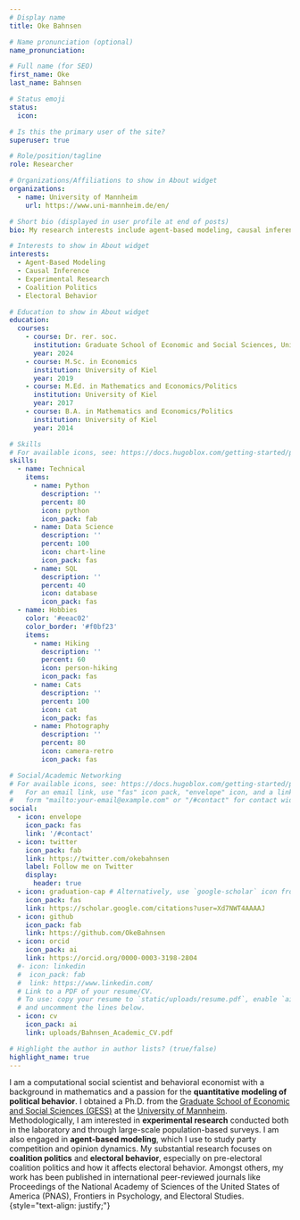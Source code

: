 ```yaml
---
# Display name
title: Oke Bahnsen

# Name pronunciation (optional)
name_pronunciation: 

# Full name (for SEO)
first_name: Oke
last_name: Bahnsen

# Status emoji
status:
  icon: 

# Is this the primary user of the site?
superuser: true

# Role/position/tagline
role: Researcher

# Organizations/Affiliations to show in About widget
organizations:
  - name: University of Mannheim
    url: https://www.uni-mannheim.de/en/

# Short bio (displayed in user profile at end of posts)
bio: My research interests include agent-based modeling, causal inference, experimental research, coalition politics, and voting behavior.

# Interests to show in About widget
interests:
  - Agent-Based Modeling
  - Causal Inference
  - Experimental Research
  - Coalition Politics
  - Electoral Behavior

# Education to show in About widget
education:
  courses:
    - course: Dr. rer. soc.
      institution: Graduate School of Economic and Social Sciences, University of Mannheim
      year: 2024
    - course: M.Sc. in Economics
      institution: University of Kiel
      year: 2019
    - course: M.Ed. in Mathematics and Economics/Politics
      institution: University of Kiel
      year: 2017
    - course: B.A. in Mathematics and Economics/Politics
      institution: University of Kiel
      year: 2014

# Skills
# For available icons, see: https://docs.hugoblox.com/getting-started/page-builder/#icons
skills:
  - name: Technical
    items:
      - name: Python
        description: ''
        percent: 80
        icon: python
        icon_pack: fab
      - name: Data Science
        description: ''
        percent: 100
        icon: chart-line
        icon_pack: fas
      - name: SQL
        description: ''
        percent: 40
        icon: database
        icon_pack: fas
  - name: Hobbies
    color: '#eeac02'
    color_border: '#f0bf23'
    items:
      - name: Hiking
        description: ''
        percent: 60
        icon: person-hiking
        icon_pack: fas
      - name: Cats
        description: ''
        percent: 100
        icon: cat
        icon_pack: fas
      - name: Photography
        description: ''
        percent: 80
        icon: camera-retro
        icon_pack: fas

# Social/Academic Networking
# For available icons, see: https://docs.hugoblox.com/getting-started/page-builder/#icons
#   For an email link, use "fas" icon pack, "envelope" icon, and a link in the
#   form "mailto:your-email@example.com" or "/#contact" for contact widget.
social:
  - icon: envelope
    icon_pack: fas
    link: '/#contact'
  - icon: twitter
    icon_pack: fab
    link: https://twitter.com/okebahnsen
    label: Follow me on Twitter
    display:
      header: true
  - icon: graduation-cap # Alternatively, use `google-scholar` icon from `ai` icon pack
    icon_pack: fas
    link: https://scholar.google.com/citations?user=Xd7NWT4AAAAJ
  - icon: github
    icon_pack: fab
    link: https://github.com/OkeBahnsen
  - icon: orcid
    icon_pack: ai
    link: https://orcid.org/0000-0003-3198-2804
  #- icon: linkedin
  #  icon_pack: fab
  #  link: https://www.linkedin.com/
  # Link to a PDF of your resume/CV.
  # To use: copy your resume to `static/uploads/resume.pdf`, enable `ai` icons in `params.yaml`,
  # and uncomment the lines below.
  - icon: cv
    icon_pack: ai
    link: uploads/Bahnsen_Academic_CV.pdf

# Highlight the author in author lists? (true/false)
highlight_name: true
---
```


I am a computational social scientist and behavioral economist with a background in mathematics and a passion for the **quantitative modeling of political behavior**. I obtained a Ph.D. from the [Graduate School of Economic and Social Sciences (GESS)](https://www.uni-mannheim.de/gess/) at the [University of Mannheim](https://www.uni-mannheim.de/en/). Methodologically, I am interested in **experimental research** conducted both in the laboratory and through large-scale population-based surveys. I am also engaged in **agent-based modeling**, which I use to study party competition and opinion dynamics. My substantial research focuses on **coalition politics** and **electoral behavior**, especially on pre-electoral coalition politics and how it affects electoral behavior. Amongst others, my work has been published in international peer-reviewed journals like Proceedings of the National Academy of Sciences of the United States of America (PNAS), Frontiers in Psychology, and Electoral Studies. 
{style="text-align: justify;"}
